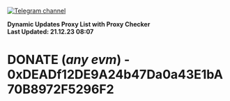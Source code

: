 [![Telegram channel](https://img.shields.io/endpoint?url=https://runkit.io/damiankrawczyk/telegram-badge/branches/master?url=https://t.me/n4z4v0d)](https://t.me/n4z4v0d) 

**Dynamic Updates Proxy List with Proxy Checker**  
**Last Updated: 21.12.23 08:07**

# DONATE (_any evm_) - 0xDEADf12DE9A24b47Da0a43E1bA70B8972F5296F2
